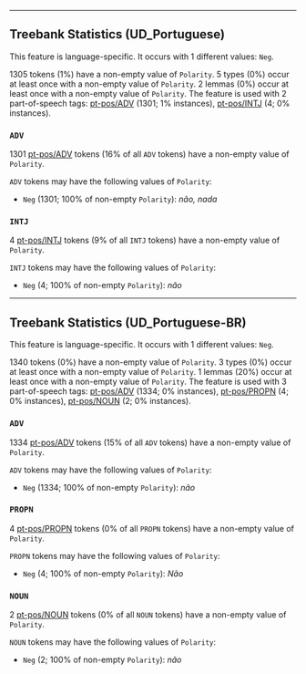 

--------------------------------------------------------------------------------

## Treebank Statistics (UD_Portuguese)

This feature is language-specific.
It occurs with 1 different values: `Neg`.

1305 tokens (1%) have a non-empty value of `Polarity`.
5 types (0%) occur at least once with a non-empty value of `Polarity`.
2 lemmas (0%) occur at least once with a non-empty value of `Polarity`.
The feature is used with 2 part-of-speech tags: [pt-pos/ADV]() (1301; 1% instances), [pt-pos/INTJ]() (4; 0% instances).

### `ADV`

1301 [pt-pos/ADV]() tokens (16% of all `ADV` tokens) have a non-empty value of `Polarity`.

`ADV` tokens may have the following values of `Polarity`:

* `Neg` (1301; 100% of non-empty `Polarity`): <em>não, nada</em>

### `INTJ`

4 [pt-pos/INTJ]() tokens (9% of all `INTJ` tokens) have a non-empty value of `Polarity`.

`INTJ` tokens may have the following values of `Polarity`:

* `Neg` (4; 100% of non-empty `Polarity`): <em>não</em>



--------------------------------------------------------------------------------

## Treebank Statistics (UD_Portuguese-BR)

This feature is language-specific.
It occurs with 1 different values: `Neg`.

1340 tokens (0%) have a non-empty value of `Polarity`.
3 types (0%) occur at least once with a non-empty value of `Polarity`.
1 lemmas (20%) occur at least once with a non-empty value of `Polarity`.
The feature is used with 3 part-of-speech tags: [pt-pos/ADV]() (1334; 0% instances), [pt-pos/PROPN]() (4; 0% instances), [pt-pos/NOUN]() (2; 0% instances).

### `ADV`

1334 [pt-pos/ADV]() tokens (15% of all `ADV` tokens) have a non-empty value of `Polarity`.

`ADV` tokens may have the following values of `Polarity`:

* `Neg` (1334; 100% of non-empty `Polarity`): <em>não</em>

### `PROPN`

4 [pt-pos/PROPN]() tokens (0% of all `PROPN` tokens) have a non-empty value of `Polarity`.

`PROPN` tokens may have the following values of `Polarity`:

* `Neg` (4; 100% of non-empty `Polarity`): <em>Não</em>

### `NOUN`

2 [pt-pos/NOUN]() tokens (0% of all `NOUN` tokens) have a non-empty value of `Polarity`.

`NOUN` tokens may have the following values of `Polarity`:

* `Neg` (2; 100% of non-empty `Polarity`): <em>não</em>

